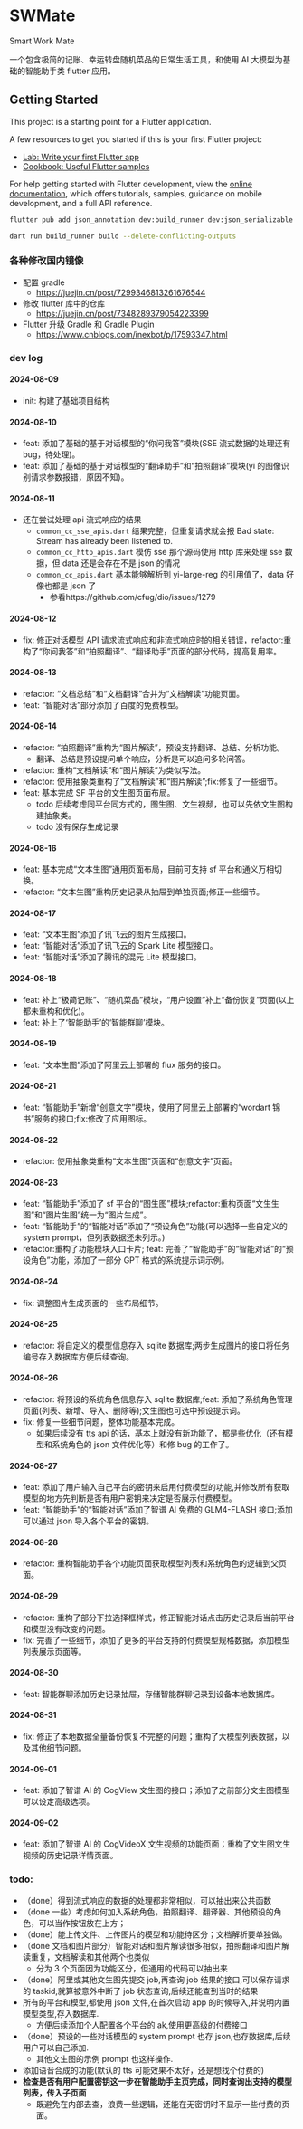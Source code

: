 # SWMate

Smart Work Mate

一个包含极简的记账、幸运转盘随机菜品的日常生活工具，和使用 AI 大模型为基础的智能助手类 flutter 应用。

## Getting Started

This project is a starting point for a Flutter application.

A few resources to get you started if this is your first Flutter project:

- [Lab: Write your first Flutter app](https://docs.flutter.dev/get-started/codelab)
- [Cookbook: Useful Flutter samples](https://docs.flutter.dev/cookbook)

For help getting started with Flutter development, view the
[online documentation](https://docs.flutter.dev/), which offers tutorials,
samples, guidance on mobile development, and a full API reference.

```sh
flutter pub add json_annotation dev:build_runner dev:json_serializable

dart run build_runner build --delete-conflicting-outputs
```

### 各种修改国内镜像

- 配置 gradle
  - https://juejin.cn/post/7299346813261676544
- 修改 flutter 库中的仓库
  - https://juejin.cn/post/7348289379054223399
- Flutter 升级 Gradle 和 Gradle Plugin
  - https://www.cnblogs.com/inexbot/p/17593347.html

### dev log

#### 2024-08-09

- init: 构建了基础项目结构

#### 2024-08-10

- feat: 添加了基础的基于对话模型的“你问我答”模块(SSE 流式数据的处理还有 bug，待处理)。
- feat: 添加了基础的基于对话模型的“翻译助手”和“拍照翻译”模块(yi 的图像识别请求参数报错，原因不知)。

#### 2024-08-11

- 还在尝试处理 api 流式响应的结果
  - `common_cc_sse_apis.dart` 结果完整，但重复请求就会报 Bad state: Stream has already been listened to.
  - `common_cc_http_apis.dart` 模仿 sse 那个源码使用 http 库来处理 sse 数据，但 data 还是会存在不是 json 的情况
  - `common_cc_apis.dart` 基本能够解析到 yi-large-reg 的引用值了，data 好像也都是 json 了
    - 参看https://github.com/cfug/dio/issues/1279

#### 2024-08-12

- fix: 修正对话模型 API 请求流式响应和非流式响应时的相关错误，refactor:重构了“你问我答”和“拍照翻译”、“翻译助手”页面的部分代码，提高复用率。

#### 2024-08-13

- refactor: “文档总结”和“文档翻译”合并为“文档解读”功能页面。
- feat: “智能对话”部分添加了百度的免费模型。

#### 2024-08-14

- refactor: “拍照翻译”重构为“图片解读”，预设支持翻译、总结、分析功能。
  - 翻译、总结是预设提问单个响应，分析是可以追问多轮问答。
- refactor: 重构“文档解读”和“图片解读”为类似写法。
- refactor: 使用抽象类重构了“文档解读”和“图片解读”;fix:修复了一些细节。
- feat: 基本完成 SF 平台的文生图页面布局。
  - todo 后续考虑同平台同方式的，图生图、文生视频，也可以先依文生图构建抽象类。
  - todo 没有保存生成记录

#### 2024-08-16

- feat: 基本完成“文本生图”通用页面布局，目前可支持 sf 平台和通义万相切换。
- refactor: “文本生图”重构历史记录从抽屉到单独页面;修正一些细节。

#### 2024-08-17

- feat: “文本生图”添加了讯飞云的图片生成接口。
- feat: “智能对话”添加了讯飞云的 Spark Lite 模型接口。
- feat: “智能对话”添加了腾讯的混元 Lite 模型接口。

#### 2024-08-18

- feat: 补上“极简记账”、“随机菜品”模块，“用户设置”补上“备份恢复”页面(以上都未重构和优化)。
- feat: 补上了‘智能助手’的‘智能群聊’模块。

#### 2024-08-19

- feat: “文本生图”添加了阿里云上部署的 flux 服务的接口。

#### 2024-08-21

- feat: “智能助手”新增“创意文字”模块，使用了阿里云上部署的“wordart 锦书”服务的接口;fix:修改了应用图标。

#### 2024-08-22

- refactor: 使用抽象类重构“文本生图”页面和“创意文字”页面。

#### 2024-08-23

- feat: “智能助手”添加了 sf 平台的“图生图”模块;refactor:重构页面“文生生图”和“图片生图”统一为“图片生成”。
- feat: “智能助手”的“智能对话”添加了“预设角色”功能(可以选择一些自定义的 system prompt，但列表数据还未列示。)
- refactor:重构了功能模块入口卡片; feat: 完善了“智能助手”的“智能对话”的“预设角色”功能，添加了一部分 GPT 格式的系统提示词示例。

#### 2024-08-24

- fix: 调整图片生成页面的一些布局细节。

#### 2024-08-25

- refactor: 将自定义的模型信息存入 sqlite 数据库;两步生成图片的接口将任务编号存入数据库方便后续查询。

#### 2024-08-26

- refactor: 将预设的系统角色信息存入 sqlite 数据库;feat: 添加了系统角色管理页面(列表、新增、导入、删除等);文生图也可选中预设提示词。
- fix: 修复一些细节问题，整体功能基本完成。
  - 如果后续没有 tts api 的话，基本上就没有新功能了，都是些优化（还有模型和系统角色的 json 文件优化等）和修 bug 的工作了。

#### 2024-08-27

- feat: 添加了用户输入自己平台的密钥来启用付费模型的功能,并修改所有获取模型的地方先判断是否有用户密钥来决定是否展示付费模型。
- feat: “智能助手”的“智能对话”添加了智谱 AI 免费的 GLM4-FLASH 接口;添加可以通过 json 导入各个平台的密钥。

#### 2024-08-28

- refactor: 重构智能助手各个功能页面获取模型列表和系统角色的逻辑到父页面。

#### 2024-08-29

- refactor: 重构了部分下拉选择框样式，修正智能对话点击历史记录后当前平台和模型没有改变的问题。
- fix: 完善了一些细节，添加了更多的平台支持的付费模型规格数据，添加模型列表展示页面等。

#### 2024-08-30

- feat: 智能群聊添加历史记录抽屉，存储智能群聊记录到设备本地数据库。

#### 2024-08-31

- fix: 修正了本地数据全量备份恢复不完整的问题；重构了大模型列表数据，以及其他细节问题。

#### 2024-09-01

- feat: 添加了智谱 AI 的 CogView 文生图的接口；添加了之前部分文生图模型可以设定高级选项。

#### 2024-09-02

- feat: 添加了智谱 AI 的 CogVideoX 文生视频的功能页面；重构了文生图文生视频的历史记录详情页面。

### todo:

- （done）得到流式响应的数据的处理都非常相似，可以抽出来公共函数
- （done 一些）考虑如何加入系统角色，拍照翻译、翻译器、其他预设的角色，可以当作按钮放在上方；
- （done）能上传文件、上传图片的模型和功能待区分；文档解析要单独做。
- （done 文档和图片部分）智能对话和图片解读很多相似，拍照翻译和图片解读重复，文档解读和其他两个也类似
  - 分为 3 个页面因为功能区分，但通用的代码可以抽出来
- （done）阿里或其他文生图先提交 job,再查询 job 结果的接口,可以保存请求的 taskid,就算被意外中断了 job 状态查询,后续还能查到当时的结果
- 所有的平台和模型,都使用 json 文件,在首次启动 app 的时候导入,并说明内置模型类型,存入数据库.
  - 方便后续添加个人配置各个平台的 ak,使用更高级的付费接口
- （done）预设的一些对话模型的 system prompt 也存 json,也存数据库,后续用户可以自己添加.
  - 其他文生图的示例 prompt 也这样操作.
- 添加语音合成的功能(默认的 tts 可能效果不太好，还是想找个付费的)
- **检查是否有用户配置密钥这一步在智能助手主页完成，同时查询出支持的模型列表，传入子页面**
  - 既避免在内部去查，浪费一些逻辑，还能在无密钥时不显示一些付费的页面。
